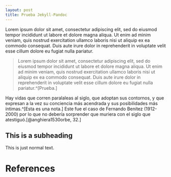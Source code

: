 ```yaml
---
layout: post
title: Prueba Jekyll-Pandoc 
---
```


Lorem ipsum dolor sit amet, consectetur adipiscing elit, sed do eiusmod tempor incididunt ut labore et dolore magna aliqua. Ut enim ad minim veniam, quis nostrud exercitation ullamco laboris nisi ut aliquip ex ea commodo consequat. Duis aute irure dolor in reprehenderit in voluptate velit esse cillum dolore eu fugiat nulla pariatur. 

>Lorem ipsum dolor sit amet, consectetur adipiscing elit, sed do eiusmod tempor incididunt ut labore et dolore magna aliqua. Ut enim ad minim veniam, quis nostrud exercitation ullamco laboris nisi ut aliquip ex ea commodo consequat. Duis aute irure dolor in reprehenderit in voluptate velit esse cillum dolore eu fugiat nulla pariatur.^[Prueba.]

Hay vidas que corren paralaleas al siglo, que adoptan sus contornos, y que expresan a la vez su conciencia más acendrada y sus posibilidades más íntimas.^[Esta es una nota.] Este fue el caso de Fernando Benítez (1912-2000) por lo que no debería sorprender que muriera con el siglo que atestiguó.[@anghiera1530orbe, 32.]

## This is a subheading

This is just normal text.

# References


